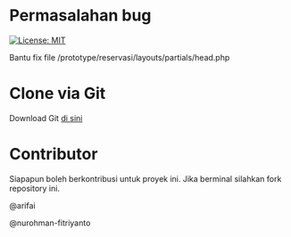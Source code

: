 # Permasalahan bug
[![License: MIT](https://img.shields.io/badge/License-MIT-yellow.svg)](https://opensource.org/licenses/MIT)

Bantu fix file /prototype/reservasi/layouts/partials/head.php

# Clone via Git
Download Git [di sini](https://git-scm.com/downloads)

# Contributor
Siapapun boleh berkontribusi untuk proyek ini. Jika berminal silahkan fork repository ini.

@arifai

@nurohman-fitriyanto

